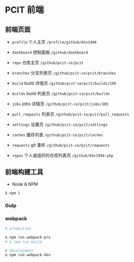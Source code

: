 # PCIT 前端

## 前端页面

* `profile` 个人主页 `/profile/github/khs1994`

* `dashboard` 控制面板 `/github/dashboard`

* `repo` 仓库主页 `/github/pcit-ce/pcit`

* `branches` 分支列表页 `/github/pcit-ce/pcit/branches`

* `build` build 详情页 `/github/pcit-ce/pcit/builds/105`

* `builds` build 列表页 `/github/pcit-ce/pcit/builds`

* `jobs` jobs 详情页 `/github/pcit-ce/pcit/jobs/105`

* `pull_requests` 列表页 `/github/pcit-ce/pcit/pull_requests`

* `settings` 设置页 `/github/pcit-ce/pcit/settings`

* `caches` 缓存列表 `/github/pcit-ce/pcit/caches`

* `requests` git 事件 `/github/pcit-ce/pcit/requests`

* `repos` 个人或组织的仓库列表页 `/github/khs1994-php`

## 前端构建工具

* Node & NPM

```bash
$ npm i
```

### Gulp

### webpack

```bash
# production

$ npm run webpack-pro
# $ npm run build

# development
$ npm run webpack-dev
```
